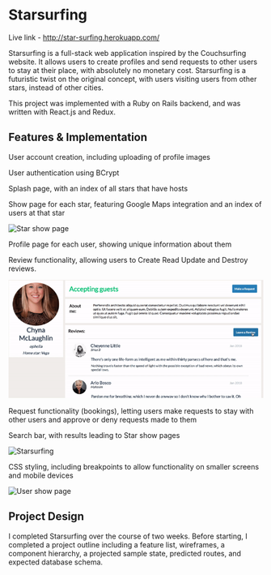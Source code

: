 # Starsurfing

Live link - http://star-surfing.herokuapp.com/

Starsurfing is a full-stack web application inspired by the Couchsurfing website. It allows users to create profiles and send requests to other users to stay at their place, with absolutely no monetary cost. Starsurfing is a futuristic twist on the original concept, with users visiting users from other stars, instead of other cities.

This project was implemented with a Ruby on Rails backend, and was written with React.js and Redux.

## Features & Implementation

User account creation, including uploading of profile images

User authentication using BCrypt

Splash page, with an index of all stars that have hosts

Show page for each star, featuring Google Maps integration and an index of users at that star

![Star show page](https://i.imgur.com/nTgmdwD.png)

Profile page for each user, showing unique information about them

Review functionality, allowing users to Create Read Update and Destroy reviews.

![User show page](/screenshots/user-show.gif)

Request functionality (bookings), letting users make requests to stay with other users and approve or deny requests made to them

Search bar, with results leading to Star show pages

![Starsurfing](https://i.imgur.com/xbweDkF.png)

CSS styling, including breakpoints to allow functionality on smaller screens and mobile devices

![User show page](https://media.giphy.com/media/xUNd9A745MJRlpL9ni/giphy.gif)


## Project Design
I completed Starsurfing over the course of two weeks. Before starting, I completed a project outline including a feature list, wireframes, a component hierarchy, a projected sample state, predicted routes, and expected database schema.
